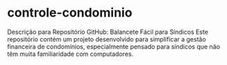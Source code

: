 # controle-condominio
Descrição para Repositório GitHub: Balancete Fácil para Síndicos Este repositório contém um projeto desenvolvido para simplificar a gestão financeira de condomínios, especialmente pensado para síndicos que não têm muita familiaridade com computadores.
